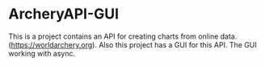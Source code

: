 # ArcheryAPI-GUI
This is a project contains an API for creating charts from online data.(https://worldarchery.org). Also this project has a GUI for this API.
The GUI working with async.
